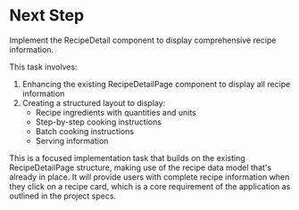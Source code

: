 # Next Step

Implement the RecipeDetail component to display comprehensive recipe information.

This task involves:

1. Enhancing the existing RecipeDetailPage component to display all recipe information
2. Creating a structured layout to display:
   - Recipe ingredients with quantities and units
   - Step-by-step cooking instructions
   - Batch cooking instructions
   - Serving information

This is a focused implementation task that builds on the existing RecipeDetailPage structure, making use of the recipe data model that's already in place. It will provide users with complete recipe information when they click on a recipe card, which is a core requirement of the application as outlined in the project specs.